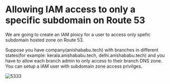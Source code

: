 # Allowing IAM access to only a specific subdomain on Route 53

We are going to create an IAM ploicy for a user to access only spefic subdomain hosted zone on Route 53.

Suppose you have company(anishababu.tech) with branches in different states(for example: kerala.anishababu.tech, delhi.anishababu.tech) and you have to allow each branch admin to only access to their branch DNS zone. You can setup a IAM user with subdomain zone access privilges.

![5333](https://user-images.githubusercontent.com/100779249/159085955-986208e7-6184-45a0-9e3f-ed3e36ccd067.png)


